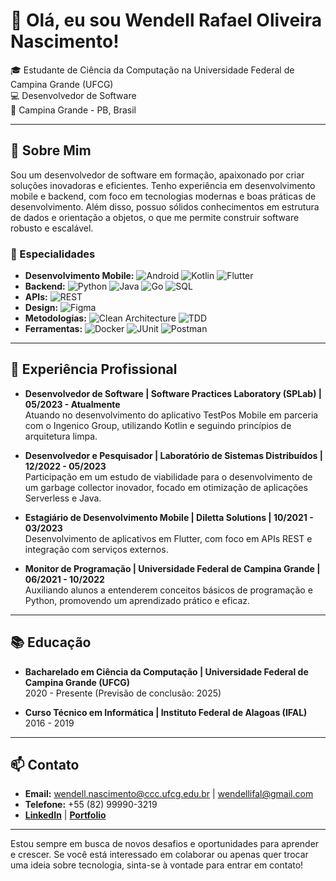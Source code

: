 # 👋 Olá, eu sou Wendell Rafael Oliveira Nascimento!

🎓 Estudante de Ciência da Computação na Universidade Federal de Campina Grande (UFCG)  
💻 Desenvolvedor de Software  
📍 Campina Grande - PB, Brasil  

---

## 🚀 Sobre Mim

Sou um desenvolvedor de software em formação, apaixonado por criar soluções inovadoras e eficientes. Tenho experiência em desenvolvimento mobile e backend, com foco em tecnologias modernas e boas práticas de desenvolvimento. Além disso, possuo sólidos conhecimentos em estrutura de dados e orientação a objetos, o que me permite construir software robusto e escalável.

### 🌟 Especialidades

- **Desenvolvimento Mobile:** ![Android](https://img.shields.io/badge/-Android-3DDC84?style=flat&logo=android&logoColor=white) ![Kotlin](https://img.shields.io/badge/-Kotlin-0095D5?style=flat&logo=kotlin&logoColor=white) ![Flutter](https://img.shields.io/badge/-Flutter-02569B?style=flat&logo=flutter&logoColor=white)
- **Backend:** ![Python](https://img.shields.io/badge/-Python-3776AB?style=flat&logo=python&logoColor=white) ![Java](https://img.shields.io/badge/-Java-007396?style=flat&logo=java&logoColor=white) ![Go](https://img.shields.io/badge/-Go-00ADD8?style=flat&logo=go&logoColor=white) ![SQL](https://img.shields.io/badge/-SQL-4479A1?style=flat&logo=postgresql&logoColor=white)
- **APIs:** ![REST](https://img.shields.io/badge/-REST-61DAFB?style=flat&logo=rest&logoColor=white)
- **Design:** ![Figma](https://img.shields.io/badge/-Figma-F24E1E?style=flat&logo=figma&logoColor=white)
- **Metodologias:** ![Clean Architecture](https://img.shields.io/badge/-Clean%20Architecture-000000?style=flat&logo=clean-architecture&logoColor=white) ![TDD](https://img.shields.io/badge/-TDD-E34F26?style=flat&logo=testing-library&logoColor=white)
- **Ferramentas:** ![Docker](https://img.shields.io/badge/-Docker-2496ED?style=flat&logo=docker&logoColor=white) ![JUnit](https://img.shields.io/badge/-JUnit-25A162?style=flat&logo=junit5&logoColor=white) ![Postman](https://img.shields.io/badge/-Postman-FF6C37?style=flat&logo=postman&logoColor=white)

---

## 💼 Experiência Profissional

- **Desenvolvedor de Software | Software Practices Laboratory (SPLab) | 05/2023 - Atualmente**  
  Atuando no desenvolvimento do aplicativo TestPos Mobile em parceria com o Ingenico Group, utilizando Kotlin e seguindo princípios de arquitetura limpa.

- **Desenvolvedor e Pesquisador | Laboratório de Sistemas Distribuídos | 12/2022 - 05/2023**  
  Participação em um estudo de viabilidade para o desenvolvimento de um garbage collector inovador, focado em otimização de aplicações Serverless e Java.

- **Estagiário de Desenvolvimento Mobile | Diletta Solutions | 10/2021 - 03/2023**  
  Desenvolvimento de aplicativos em Flutter, com foco em APIs REST e integração com serviços externos.

- **Monitor de Programação | Universidade Federal de Campina Grande | 06/2021 - 10/2022**  
  Auxiliando alunos a entenderem conceitos básicos de programação e Python, promovendo um aprendizado prático e eficaz.

---

## 📚 Educação

- **Bacharelado em Ciência da Computação | Universidade Federal de Campina Grande (UFCG)**  
  2020 - Presente (Previsão de conclusão: 2025)

- **Curso Técnico em Informática | Instituto Federal de Alagoas (IFAL)**  
  2016 - 2019

---

## 📫 Contato

- **Email:** [wendell.nascimento@ccc.ufcg.edu.br](mailto:wendell.nascimento@ccc.ufcg.edu.br) | [wendellifal@gmail.com](mailto:wendellifal@gmail.com)
- **Telefone:** +55 (82) 99990-3219
- **[LinkedIn](https://www.linkedin.com/in/seu-linkedin)** | **[Portfolio](https://seu-portfolio.com)**

---

Estou sempre em busca de novos desafios e oportunidades para aprender e crescer. Se você está interessado em colaborar ou apenas quer trocar uma ideia sobre tecnologia, sinta-se à vontade para entrar em contato!
